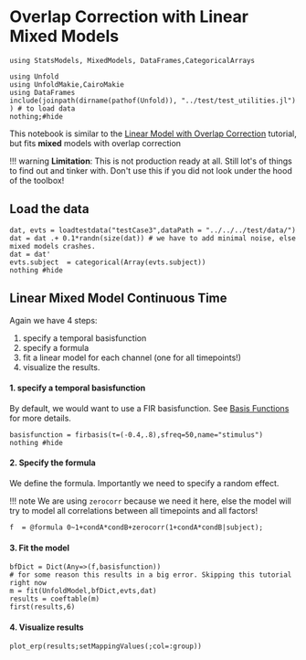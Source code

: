 # Overlap Correction with Linear Mixed Models

```@example Main
using StatsModels, MixedModels, DataFrames,CategoricalArrays

using Unfold
using UnfoldMakie,CairoMakie
using DataFrames
include(joinpath(dirname(pathof(Unfold)), "../test/test_utilities.jl") ) # to load data
nothing;#hide
```


This notebook is similar to the [Linear Model with Overlap Correction](@ref) tutorial, but fits **mixed** models with overlap correction

!!! warning 
    **Limitation**: This is not production ready at all. Still lot's of things to find out and tinker with. Don't use this if you did not look under the hood of the toolbox!

## Load the data

```@example Main
dat, evts = loadtestdata("testCase3",dataPath = "../../../test/data/")
dat = dat .+ 0.1*randn(size(dat)) # we have to add minimal noise, else mixed models crashes.
dat = dat'
evts.subject  = categorical(Array(evts.subject))
nothing #hide
```


## Linear **Mixed** Model Continuous Time
Again we have 4 steps:
1. specify a temporal basisfunction
2. specify a formula
3. fit a linear model for each channel (one for all timepoints!)
4. visualize the results.

#### 1. specify a temporal basisfunction
By default, we would want to use a FIR basisfunction. See [Basis Functions](@ref) for more details.
```@example Main
basisfunction = firbasis(τ=(-0.4,.8),sfreq=50,name="stimulus")
nothing #hide
```




#### 2. Specify the formula
We define the formula. Importantly we need to specify a random effect. 

!!! note
    We are using `zerocorr` because we need it here, else the model will try to model all correlations between all timepoints and all factors!

```@example Main
f  = @formula 0~1+condA*condB+zerocorr(1+condA*condB|subject);
```


#### 3. Fit the model
```@example Main
bfDict = Dict(Any=>(f,basisfunction))
# for some reason this results in a big error. Skipping this tutorial right now
m = fit(UnfoldModel,bfDict,evts,dat) 
results = coeftable(m)
first(results,6)
```


#### 4. Visualize results

```@example Main
plot_erp(results;setMappingValues(;col=:group))
```
